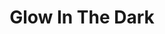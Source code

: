 ---
title: "Glow In The Dark"
draft: false
slug: "glow-in-the-dark"
weight: "5"
thumbnail: "thumbnail_glow-in-the-dark.jpg"
mainpage: true
related: true

block_project: {
	description: "(description coming soon)",
	bgcolor: "#161421",
	fontcolor: "#fff",
	work: [ 
		{class: "gallery-col-12", path: "illustration_glow-in-the-dark-01.jpg"},
		{class: "gallery-col-12", path: "illustration_glow-in-the-dark-02.jpg"},
		{class: "gallery-col-12", path: "illustration_glow-in-the-dark-03.jpg"}
	]
}

---